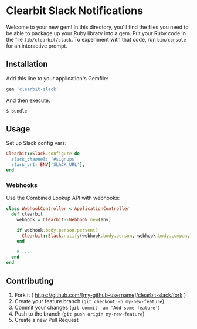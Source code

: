 # Clearbit Slack Notifications

Welcome to your new gem! In this directory, you'll find the files you need to be able to package up your Ruby library into a gem. Put your Ruby code in the file `lib/clearbit/slack`. To experiment with that code, run `bin/console` for an interactive prompt.


## Installation

Add this line to your application's Gemfile:

```ruby
gem 'clearbit-slack'
```

And then execute:

    $ bundle

## Usage

Set up Slack config vars:

```ruby
Clearbit::Slack.configure do
  slack_channel: '#signups'
  slack_url: ENV['SLACK_URL'],
end
```

### Webhooks

Use the Combined Lookup API with webhooks:

```ruby
class WebhookController < ApplicationController
  def clearbit
    webhook = Clearbit::Webhook.new(env)

    if webhook.body.person.persent?
      Clearbit::Slack.notify(webhook.body.person, webhook.body.company)
    end

    # ...
  end
end
```

## Contributing

1. Fork it ( https://github.com/[my-github-username]/clearbit-slack/fork )
2. Create your feature branch (`git checkout -b my-new-feature`)
3. Commit your changes (`git commit -am 'Add some feature'`)
4. Push to the branch (`git push origin my-new-feature`)
5. Create a new Pull Request

